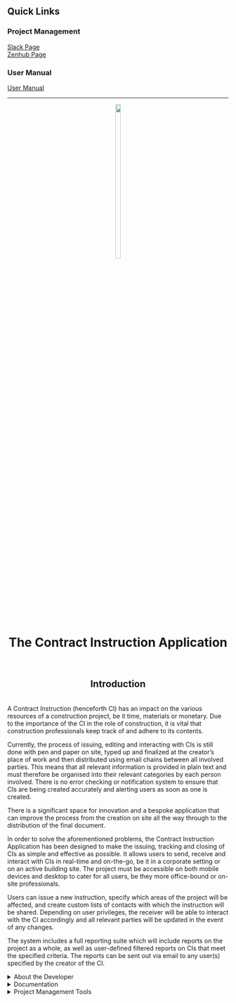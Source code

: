 ## Quick Links
### Project Management
  <a id="SlackURL" target="_blank" href="https://join.slack.com/t/contractinstr-w7z2139/shared_invite/zt-qbjgyzk4-H~7abajx7GNOWU6AVowRBw">Slack Page</a>
  <br>
  <a id="ZenhubURL" target="_blank" href="https://app.zenhub.com/workspaces/software-engineering-team-609bb8556f840f000e074222/board">Zenhub Page</a>
  <br>
  
### User Manual
 <a id="UserManual" target="_blank" href="https://github.com/KyleGaunt/ContractInstructionModule/blob/e9a0966cf19e6bae732bc52c16b1b17d860eced9/Documentation/UserManual_CI_Application.pdf">User Manual</a>
<hr>

<p align="center">
  <img width="15%" height="30%" src="https://user-images.githubusercontent.com/48382034/117657527-f399fd00-b199-11eb-94b9-9c1735818ef1.png">
  <h1 align="center">The Contract Instruction Application</h1>
</p>
<br>

<p align="center">
  <h2 align="center">Introduction</h2>
</p>
<br>
A Contract Instruction (henceforth CI) has an impact on the various resources of a construction project, be it time, materials or monetary. Due to the importance of the CI in the role of construction, it is vital that construction professionals keep track of and adhere to its contents.

Currently, the process of issuing, editing and interacting with CIs is still done with pen and paper on site, typed up and finalized at the creator’s place of work and then distributed using email chains between all involved parties. This means that all relevant information is provided in plain text and must therefore be organised into their relevant categories by each person involved. There is no error checking or notification system to ensure that CIs are being created accurately and alerting users as soon as one is created. 

There is a significant space for innovation and a bespoke application that can improve the process from the creation on site all the way through to the distribution of the final document.

In order to solve the aforementioned problems, the Contract Instruction Application has been designed to make the issuing, tracking and closing of CIs as simple and effective as possible. It allows users to send, receive and interact with CIs in real-time and on-the-go, be it in a corporate setting or on an active building site. The project must be accessible on both mobile devices and desktop to cater for all users, be they more office-bound or on-site professionals.

Users can issue a new instruction, specify which areas of the project will be affected, and create custom lists of contacts with which the instruction will be shared. Depending on user privileges, the receiver will be able to interact with the CI accordingly and all relevant parties will be updated in the event of any changes.

The system includes a full reporting suite which will include reports on the project as a whole, as well as user-defined filtered reports on CIs that meet the specified criteria. The reports can be sent out via email to any user(s) specified by the creator of the CI.

<details>
<summary>About the Developer</summary>
  <p align="center">
    <img width="15%" height="25%" src="https://user-images.githubusercontent.com/48382034/117629437-757a2e00-b17a-11eb-8ea0-b3969cfbb1c4.jpg">
  </p>
  <br>
  
  Name: _Kyle Gaunt_
  <br>
  Degree: _Bachelor of Science Information Technology in Information and Knowledge Systems_
  <br>
  
  Skills:
  * _Software development_
  * _Problem solving_
  * _Client interaction_
  * _Collaboration and teamwork_
  * _Time management and organization_

  Interests:
  * _Software engineering_
  * _Developing applications and algorithms to solve problems_
  * _Cryptocurrency_
  * _Travel_
  * _Gaming_
  <br>
  <a id="raw-url" href="https://www.linkedin.com/in/kvgaunt">Check out my LinkedIn profile</a>
</details>

<details>
<summary>Documentation</summary>
  <br>
  <a href="https://github.com/KyleGaunt/ContractInstructionModule/blob/fb0d3d7b952314d48d6bb9ebd49e7e4d53e2286b/Documentation/SoftwareRequirementsSpecification_CIApplication.pdf" target="_blank">Software Requirements Specification</a>
  <br>
  
  <a href="https://github.com/KyleGaunt/ContractInstructionModule/blob/e9a0966cf19e6bae732bc52c16b1b17d860eced9/Documentation/UserManual_CI_Application.pdf" target="_blank">User Manual</a>
  <br>
</details>

<details>
<summary>Project Management Tools</summary>
  <a id="TrelloURL" target="_blank" href="https://trello.com/b/WOpeWQzv/todo">Trello Board</a>
  <br>
  <a id="SlackURL" target="_blank" href="https://app.slack.com/client/T021UHC43C4/C021NCP1SRG">Slack Page</a>
</details>

<!--
[![Kyle's](https://github-readme-stats.vercel.app/api?username=kylegaunt&show_icons=true&theme=vision-friendly-dark)](https://github.com/anuraghazra/github-readme-stats)
-->

